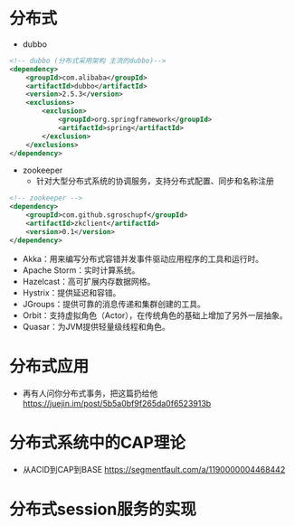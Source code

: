 # 分布式

- dubbo

```xml
<!-- dubbo (分布式采用架构 主流的dubbo)-->
<dependency>
    <groupId>com.alibaba</groupId>
    <artifactId>dubbo</artifactId>
    <version>2.5.3</version>
    <exclusions>
        <exclusion>
            <groupId>org.springframework</groupId>
            <artifactId>spring</artifactId>
        </exclusion>
    </exclusions>
</dependency>
```

- zookeeper
    - 针对大型分布式系统的协调服务，支持分布式配置、同步和名称注册

```xml
<!-- zookeeper -->
<dependency>
    <groupId>com.github.sgroschupf</groupId>
    <artifactId>zkclient</artifactId>
    <version>0.1</version>
</dependency>
```

- Akka：用来编写分布式容错并发事件驱动应用程序的工具和运行时。
- Apache Storm：实时计算系统。
- Hazelcast：高可扩展内存数据网格。
- Hystrix：提供延迟和容错。
- JGroups：提供可靠的消息传递和集群创建的工具。
- Orbit：支持虚拟角色（Actor），在传统角色的基础上增加了另外一层抽象。
- Quasar：为JVM提供轻量级线程和角色。

# 分布式应用

- 再有人问你分布式事务，把这篇扔给他 https://juejin.im/post/5b5a0bf9f265da0f6523913b

# 分布式系统中的CAP理论

- 从ACID到CAP到BASE <https://segmentfault.com/a/1190000004468442>

# 分布式session服务的实现
